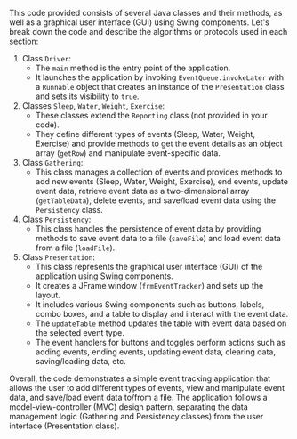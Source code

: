This code provided consists of several Java classes and their methods, as well as a graphical user interface (GUI) using Swing components. Let's break down the code and describe the algorithms or protocols used in each section:
1. Class `Driver`:
   - The `main` method is the entry point of the application.
   - It launches the application by invoking `EventQueue.invokeLater` with a `Runnable` object that creates an instance of the `Presentation` class and sets its visibility to `true`.
2. Classes `Sleep`, `Water`, `Weight`, `Exercise`:
   - These classes extend the `Reporting` class (not provided in your code).
   - They define different types of events (Sleep, Water, Weight, Exercise) and provide methods to get the event details as an object array (`getRow`) and manipulate event-specific data.
3. Class `Gathering`:
   - This class manages a collection of events and provides methods to add new events (Sleep, Water, Weight, Exercise), end events, update event data, retrieve event data as a two-dimensional array (`getTableData`), delete events, and save/load event data using the `Persistency` class.
4. Class `Persistency`:
   - This class handles the persistence of event data by providing methods to save event data to a file (`saveFile`) and load event data from a file (`loadFile`).
5. Class `Presentation`:
   - This class represents the graphical user interface (GUI) of the application using Swing components.
   - It creates a JFrame window (`frmEventTracker`) and sets up the layout.
   - It includes various Swing components such as buttons, labels, combo boxes, and a table to display and interact with the event data.
   - The `updateTable` method updates the table with event data based on the selected event type.
   - The event handlers for buttons and toggles perform actions such as adding events, ending events, updating event data, clearing data, saving/loading data, etc.

Overall, the code demonstrates a simple event tracking application that allows the user to add different types of events, view and manipulate event data, and save/load event data to/from a file. The application follows a model-view-controller (MVC) design pattern, separating the data management logic (Gathering and Persistency classes) from the user interface (Presentation class).
